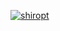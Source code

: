 [![shiropt](https://circleci.com/gh/shiropt/study-circle-ci.svg?style=svg)](https://app.circleci.com/pipelines/github/shiropt/study-circle-ci)
